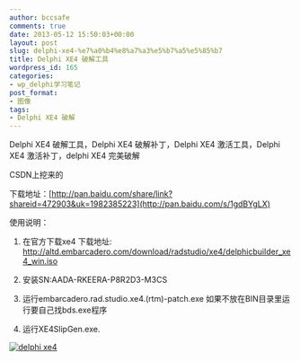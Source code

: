 ```yaml
---
author: bccsafe
comments: true
date: 2013-05-12 15:50:03+00:00
layout: post
slug: delphi-xe4-%e7%a0%b4%e8%a7%a3%e5%b7%a5%e5%85%b7
title: Delphi XE4 破解工具
wordpress_id: 165
categories:
- wp_delphi学习笔记
post_format:
- 图像
tags:
- Delphi XE4 破解
---
```


Delphi XE4 破解工具，Delphi XE4 破解补丁，Delphi XE4 激活工具，Delphi XE4 激活补丁，delphi XE4 完美破解



CSDN上挖来的

下载地址：[http://pan.baidu.com/share/link?shareid=472903&uk=1982385223](http://pan.baidu.com/s/1gdBYgLX)



使用说明：

1. 在官方下载xe4 下载地址: http://altd.embarcadero.com/download/radstudio/xe4/delphicbuilder_xe4_win.iso

2. 安装SN:AADA-RKEERA-P8R2D3-M3CS

3. 运行embarcadero.rad.studio.xe4.(rtm)-patch.exe 如果不放在BIN目录里运行要自己找bds.exe程序

4. 运行XE4SlipGen.exe.


[![delphi xe4](../../../../../public/Image/2013/05/delphi-xe4.jpg)](../../../../../public/Image/2013/05/delphi-xe4.jpg)




